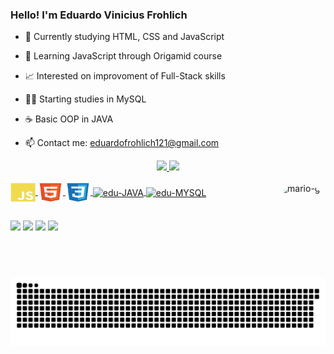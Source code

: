 ### Hello! I'm Eduardo Vinicius Frohlich

- 🔭 Currently studying HTML, CSS and JavaScript
- 🌱 Learning JavaScript through Origamid course
- 📈 Interested on improvoment of Full-Stack skills
- 👨‍💻 Starting studies in MySQL
- ☕ Basic OOP in JAVA

- 📫 Contact me: eduardofrohlich121@gmail.com

<div align="center">
  <a href="https://github.com/eduardofrohlich">
  <img height="180em" src="https://github-readme-stats.vercel.app/api?username=eduardofrohlich&show_icons=true&theme=dracula&include_all_commits=true&count_private=true"/>
  <img height="180em" src="https://github-readme-stats.vercel.app/api/top-langs/?username=eduardofrohlich&layout=compact&langs_count=7&theme=dracula"/>
</div>
<div style="display: inline_block"><br>
  <img align="center" alt="edu-Js" height="30" width="40" src="https://raw.githubusercontent.com/devicons/devicon/master/icons/javascript/javascript-plain.svg">
  <img align="center" alt="edu-HTML" height="30" width="40" src="https://raw.githubusercontent.com/devicons/devicon/master/icons/html5/html5-original.svg">
  <img align="center" alt="edu-CSS" height="30" width="40" src="https://raw.githubusercontent.com/devicons/devicon/master/icons/css3/css3-original.svg">
  <img align="center" alt="edu-JAVA" height="45" width="60" src="https://cdn.jsdelivr.net/gh/devicons/devicon/icons/java/java-original-wordmark.svg" />
  <img align="center" alt="edu-MYSQL" height="45" width="60" src="https://cdn.jsdelivr.net/gh/devicons/devicon/icons/mysql/mysql-plain-wordmark.svg" />
  <img align="right" alt="mario-gif" height="150" style="border-radius:50px;" src="https://cdn.discordapp.com/attachments/759137949337255940/892860358740562021/gif_do_mario.gif">
</div>
  
  ##
 
<div> 
  <a href="https://www.instagram.com/eduardo_frohlich/" target="_blank"><img src="https://img.shields.io/badge/-Instagram-%23E4405F?style=for-the-badge&logo=instagram&logoColor=white" target="_blank"></a>
 	<a href="https://www.twitch.tv/gokucaju" target="_blank"><img src="https://img.shields.io/badge/Twitch-9146FF?style=for-the-badge&logo=twitch&logoColor=white" target="_blank"></a> 
  <a href = "mailto:eduardofrohlich121@gmail.com"><img src="https://img.shields.io/badge/-Gmail-%23333?style=for-the-badge&logo=gmail&logoColor=white" target="_blank"></a>
  <a href="https://www.linkedin.com/in/eduardo-frohlich-666b00217/" target="_blank"><img src="https://img.shields.io/badge/-LinkedIn-%230077B5?style=for-the-badge&logo=linkedin&logoColor=white" target="_blank"></a> 
 
  ![Snake animation](https://github.com/eduardofrohlich/eduardofrohlich/blob/output/github-contribution-grid-snake.svg)
 
</div>


